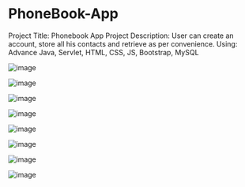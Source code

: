 # PhoneBook-App

Project Title: Phonebook App
Project Description: User can create an account, store all his contacts and retrieve as per convenience.
Using: Advance Java, Servlet, HTML, CSS, JS, Bootstrap, MySQL

![image](https://user-images.githubusercontent.com/79848578/120029843-42f28100-c014-11eb-9cc0-3dacde9148b4.png)

![image](https://user-images.githubusercontent.com/79848578/120029884-543b8d80-c014-11eb-99fa-0c05cce47887.png)

![image](https://user-images.githubusercontent.com/79848578/120029923-661d3080-c014-11eb-9490-ffe22e9d6958.png)

![image](https://user-images.githubusercontent.com/79848578/120029958-76cda680-c014-11eb-8694-21ae5b12a543.png)

![image](https://user-images.githubusercontent.com/79848578/120030005-86e58600-c014-11eb-99c9-0b2437d59545.png)

![image](https://user-images.githubusercontent.com/79848578/120030039-949b0b80-c014-11eb-874e-e39b904d9400.png)

![image](https://user-images.githubusercontent.com/79848578/120030090-a2509100-c014-11eb-9eab-0eb50ac39f75.png)

![image](https://user-images.githubusercontent.com/79848578/120030141-b2687080-c014-11eb-9c7a-d9ac81844814.png)
